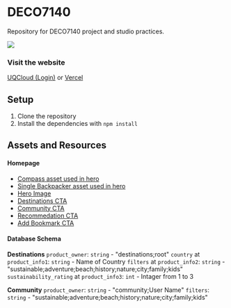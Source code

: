 # DECO7140

Repository for DECO7140 project and studio practices.

![](https://media4.giphy.com/media/v1.Y2lkPTc5MGI3NjExdGE2MHg2anRrdnhxMnQyaTFndnBmbnN6bGpvcXYxczh5ZTU1bnc4NSZlcD12MV9naWZzX3NlYXJjaCZjdD1n/aNqEFrYVnsS52/200.webp)

### Visit the website

[UQCloud (Login)](https://deco7140-9476f1e5.uqcloud.net/)
or
[Vercel](https://deco-7140.vercel.app/)

## Setup

1. Clone the repository
2. Install the dependencies with `npm install`

## Assets and Resources

#### Homepage

- [Compass asset used in hero](https://www.shutterstock.com/nb/image-vector/compass-icons-set-vector-vectors-2468768179)
- [Single Backpacker asset used in hero](https://www.shutterstock.com/nb/image-vector/single-backpacker-traveler-hiker-bring-bag-2503906333)
- [Hero Image](https://www.shutterstock.com/nb/image-photo/travel-travelwoman-solo-traveling-alonedigital-nomadbleisurework-2508261587)
- [Destinations CTA](https://www.shutterstock.com/nb/image-photo/person-walking-grassy-hill-mountains-under-2474842457)
- [Community CTA](https://www.shutterstock.com/nb/image-photo/man-waiting-his-son-rappels-down-1023960841)
- [Recommedation CTA](https://www.shutterstock.com/nb/image-photo/traveler-woman-relaxing-on-swing-above-2130878285)
- [Add Bookmark CTA](https://www.shutterstock.com/nb/image-photo/saving-money-investment-future-senior-adult-2495629229)

#### Database Schema

**Destinations**
`product_owner`: `string` - "destinations;root"
`country` at `product_info1`: `string` - Name of Country
`filters` at `product_info2`: `string` - "sustainable;adventure;beach;history;nature;city;family;kids"
`sustainability_rating` at `product_info3`: `int` - Intager from 1 to 3

**Community**
`product_owner`: `string` - "community;User Name"
`filters`: `string` - "sustainable;adventure;beach;history;nature;city;family;kids"
